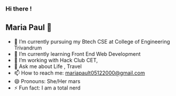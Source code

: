 ### Hi there !
## Maria  Paul :woman:

* 🔭 I’m currently  pursuing my Btech CSE at College of Engineering Trivandrum
* 🌱 I’m currently learning Front End Web Development
* 🤔 I’m  working with Hack Club CET,
* 💬 Ask me about  Life , Travel 
* 📫 How to reach me:  mariapault05122000@gmail.com
* 😄 Pronouns:  She/Her mars
* ⚡ Fun fact:  I am a total nerd 

